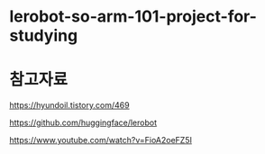 # lerobot-so-arm-101-project-for-studying







# 참고자료 
https://hyundoil.tistory.com/469

https://github.com/huggingface/lerobot

https://www.youtube.com/watch?v=FioA2oeFZ5I
